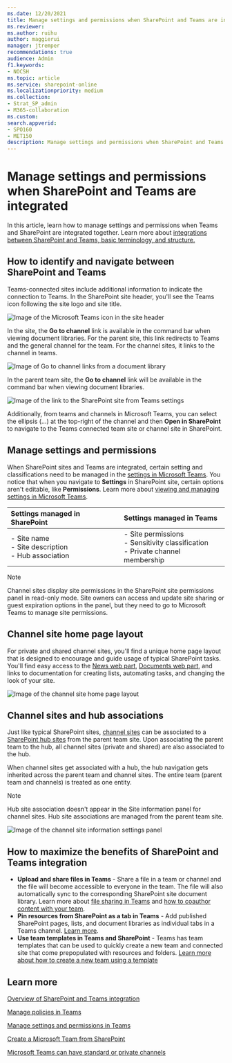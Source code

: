```yaml
---
ms.date: 12/20/2021
title: Manage settings and permissions when SharePoint and Teams are integrated
ms.reviewer: 
ms.author: ruihu
author: maggierui
manager: jtremper
recommendations: true
audience: Admin
f1.keywords:
- NOCSH
ms.topic: article
ms.service: sharepoint-online
ms.localizationpriority: medium
ms.collection:  
- Strat_SP_admin
- M365-collaboration
ms.custom:
search.appverid:
- SPO160
- MET150
description: Manage settings and permissions when SharePoint and Teams are integrated.
---
```


# Manage settings and permissions when SharePoint and Teams are integrated

In this article, learn how to manage settings and permissions when Teams and SharePoint are integrated together. Learn more about [integrations between SharePoint and Teams, basic terminology, and structure.](teams-connected-sites.md)

## How to identify and navigate between SharePoint and Teams

Teams-connected sites include additional information to indicate the connection to Teams. In the SharePoint site header, you'll see the Teams icon following the site logo and site title.

![Image of the Microsoft Teams icon in the site header](media/teams-connected-icon-2.png)

In the site, the **Go to channel** link is available in the command bar when viewing document libraries. For the parent site, this link redirects to Teams and the general channel for the team. For the channel sites, it links to the channel in teams.

![Image of Go to channel links from a document library](media/teams-connected-links-2.png) 

In the parent team site, the **Go to channel** link will be available in the command bar when viewing document libraries.

![Image of the link to the SharePoint site from Teams settings](media/Teams-open-in-sp-2.png)

Additionally, from teams and channels in Microsoft Teams, you can select the ellipsis (...) at the top-right of the channel and then **Open in SharePoint** to navigate to the Teams connected team site or channel site in SharePoint.

## Manage settings and permissions

When SharePoint sites and Teams are integrated, certain setting and classifications need to be managed in the [settings in Microsoft Teams](https://support.microsoft.com/office/manage-team-settings-and-permissions-in-teams-ce053b04-1b8e-4796-baa8-90dc427b3acc). You notice that when you navigate to **Settings** in SharePoint site, certain options aren't editable, like **Permissions**. Learn more about [viewing and managing settings in Microsoft Teams](https://support.microsoft.com/office/manage-team-settings-and-permissions-in-teams-ce053b04-1b8e-4796-baa8-90dc427b3acc).

| Settings managed in SharePoint | Settings managed in Teams  |
| :------------------- | :------------------- |
| - Site name <br> - Site description <br> - Hub association | - Site permissions <br> - Sensitivity classification <br> - Private channel membership|

> [!NOTE]
> Channel sites display site permissions in the SharePoint site permissions panel in read-only mode. Site owners can access and update site sharing or guest expiration options in the panel, but they need to go to Microsoft Teams to manage site permissions.

## Channel site home page layout

For private and shared channel sites, you'll find a unique home page layout that is designed to encourage and guide usage of typical SharePoint tasks. You'll find easy access to the [News web part](https://support.microsoft.com/office/use-the-news-web-part-on-a-sharepoint-page-c2dcee50-f5d7-434b-8cb9-a7feefd9f165), [Documents web part](https://support.microsoft.com/office/use-the-document-library-web-part-a9dfecc3-2050-4528-9f00-2c5afc5731b0), and links to documentation for creating lists, automating tasks, and changing the look of your site.  

![Image of the channel site home page layout](media/channel-site-layout.jpg)

## Channel sites and hub associations

Just like typical SharePoint sites, [channel sites](teams-connected-sites.md) can be associated to a [SharePoint hub sites](https://support.microsoft.com/office/what-is-a-sharepoint-hub-site-fe26ae84-14b7-45b6-a6d1-948b3966427f) from the parent team site. Upon associating the parent team to the hub, all channel sites (private and shared) are also associated to the hub. 

When channel sites get associated with a hub, the hub navigation gets inherited across the parent team and channel sites. The entire team (parent team and channels) is treated as one entity.

> [!NOTE]
> Hub site association doesn't appear in the Site information panel for channel sites. Hub site associations are managed from the parent team site.

![Image of the channel site information settings panel](media/channel-site-hub.jpg)

## How to maximize the benefits of SharePoint and Teams integration

- **Upload and share files in Teams** - Share a file in a team or channel and the file will become accessible to everyone in the team. The file will also automatically sync to the corresponding SharePoint site document library. Learn more about [file sharing in Teams](https://support.microsoft.com/office/share-files-in-teams-0c4d34ee-5dd8-46d5-ab35-0d227b5e6eb5) and [how to coauthor content with your team](https://support.microsoft.com/office/document-collaboration-and-co-authoring-ee1509b4-1f6e-401e-b04a-782d26f564a4).
- **Pin resources from SharePoint as a tab in Teams** - Add published SharePoint pages, lists, and document libraries as individual tabs in a Teams channel. [Learn more](https://support.microsoft.com/office/add-a-sharepoint-page-list-or-document-library-as-a-tab-in-teams-131edef1-455f-4c67-a8ce-efa2ebf25f0b).
- **Use team templates in Teams and SharePoint** - Teams has team templates that can be used to quickly create a new team and connected site that come prepopulated with resources and folders. [Learn more about how to create a new team using a template](https://support.microsoft.com/office/create-a-team-with-team-templates-702a2977-e662-4038-bef5-bdf8ee47b17b)

## Learn more

[Overview of SharePoint and Teams integration](teams-connected-sites.md)

[Manage policies in Teams](/MicrosoftTeams/teams-policies)

[Manage settings and permissions in Teams](https://support.microsoft.com/office/ce053b04-1b8e-4796-baa8-90dc427b3acc)

[Create a Microsoft Team from SharePoint](https://support.microsoft.com/office/create-a-microsoft-team-from-sharepoint-545973b6-c38f-426a-b2b6-16405a561628)

[Microsoft Teams can have standard or private channels](https://support.microsoft.com/office/teams-can-have-standard-or-private-channels-de3e20b0-7494-439c-b7e5-75899ebe6a0e)

